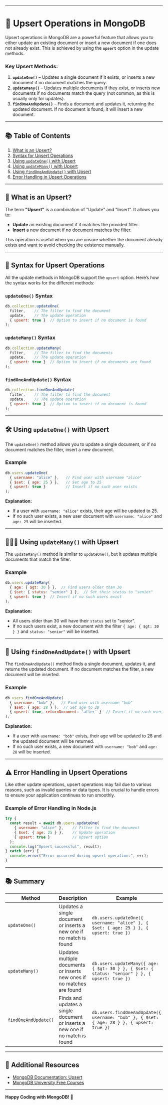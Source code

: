 
---

# 📝 **Upsert Operations in MongoDB**

Upsert operations in MongoDB are a powerful feature that allows you to either update an existing document or insert a new document if one does not already exist. This is achieved by using the **`upsert`** option in the update methods.

### **Key Upsert Methods:**
1. **`updateOne()`** – Updates a single document if it exists, or inserts a new document if no document matches the query.
2. **`updateMany()`** – Updates multiple documents if they exist, or inserts new documents if no documents match the query (not common, as this is usually only for updates).
3. **`findOneAndUpdate()`** – Finds a document and updates it, returning the updated document. If no document is found, it will insert a new document.

---

## 📚 **Table of Contents**

1. [What is an Upsert?](#what-is-an-upsert)
2. [Syntax for Upsert Operations](#syntax-for-upsert-operations)
3. [Using `updateOne()` with Upsert](#using-updateone-with-upsert)
4. [Using `updateMany()` with Upsert](#using-updatemany-with-upsert)
5. [Using `findOneAndUpdate()` with Upsert](#using-findoneandupdate-with-upsert)
6. [Error Handling in Upsert Operations](#error-handling-in-upsert-operations)

---

## 🚀 **What is an Upsert?**

The term **"Upsert"** is a combination of "Update" and "Insert". It allows you to:
- **Update** an existing document if it matches the provided filter.
- **Insert** a new document if no document matches the filter.

This operation is useful when you are unsure whether the document already exists and want to avoid checking the existence manually.

---

## 📝 **Syntax for Upsert Operations**

All the update methods in MongoDB support the `upsert` option. Here’s how the syntax works for the different methods:

### `updateOne()` Syntax

```javascript
db.collection.updateOne(
  filter,    // The filter to find the document
  update,    // The update operation
  { upsert: true }  // Option to insert if no document is found
);
```

### `updateMany()` Syntax

```javascript
db.collection.updateMany(
  filter,    // The filter to find the documents
  update,    // The update operation
  { upsert: true }  // Option to insert if no documents are found
);
```

### `findOneAndUpdate()` Syntax

```javascript
db.collection.findOneAndUpdate(
  filter,    // The filter to find the document
  update,    // The update operation
  { upsert: true }  // Option to insert if no document is found
);
```

---

## 🛠️ **Using `updateOne()` with Upsert**

The `updateOne()` method allows you to update a single document, or if no document matches the filter, insert a new document.

### **Example**

```javascript
db.users.updateOne(
  { username: "alice" },   // Find user with username "alice"
  { $set: { age: 25 } },   // Set age to 25
  { upsert: true }         // Insert if no such user exists
);
```

**Explanation:**
- If a user with `username: "alice"` exists, their age will be updated to 25.
- If no such user exists, a new user document with `username: "alice"` and `age: 25` will be inserted.

---

## 🧑‍🤝‍🧑 **Using `updateMany()` with Upsert**

The `updateMany()` method is similar to `updateOne()`, but it updates multiple documents that match the filter.

### **Example**

```javascript
db.users.updateMany(
  { age: { $gt: 30 } },  // Find users older than 30
  { $set: { status: "senior" } },  // Set their status to "senior"
  { upsert: true }  // Insert if no such users exist
);
```

**Explanation:**
- All users older than 30 will have their `status` set to "senior".
- If no such users exist, a new document with the filter `{ age: { $gt: 30 } }` and `status: "senior"` will be inserted.

---

## 🔄 **Using `findOneAndUpdate()` with Upsert**

The `findOneAndUpdate()` method finds a single document, updates it, and returns the updated document. If no document matches the filter, a new document will be inserted.

### **Example**

```javascript
db.users.findOneAndUpdate(
  { username: "bob" },   // Find user with username "bob"
  { $set: { age: 28 } },  // Set age to 28
  { upsert: true, returnDocument: 'after' }  // Insert if no such user exists and return the updated document
);
```

**Explanation:**
- If a user with `username: "bob"` exists, their age will be updated to 28 and the updated document will be returned.
- If no such user exists, a new document with `username: "bob"` and `age: 28` will be inserted.

---

## ⚠️ **Error Handling in Upsert Operations**

Like other update operations, upsert operations may fail due to various reasons, such as invalid queries or data types. It is crucial to handle errors to ensure your application continues to run smoothly.

### **Example of Error Handling in Node.js**

```javascript
try {
  const result = await db.users.updateOne(
    { username: "alice" },    // Filter to find the document
    { $set: { age: 25 } },    // Update operation
    { upsert: true }          // Upsert option
  );
  console.log("Upsert successful", result);
} catch (err) {
  console.error("Error occurred during upsert operation:", err);
}
```

---

## 📚 **Summary**

| Method                      | Description                                                                 | Example                                                       |
|-----------------------------|-----------------------------------------------------------------------------|---------------------------------------------------------------|
| `updateOne()`               | Updates a single document or inserts a new one if no match is found         | `db.users.updateOne({ username: "alice" }, { $set: { age: 25 } }, { upsert: true })` |
| `updateMany()`              | Updates multiple documents or inserts new ones if no matches are found      | `db.users.updateMany({ age: { $gt: 30 } }, { $set: { status: "senior" } }, { upsert: true })` |
| `findOneAndUpdate()`        | Finds and updates a single document or inserts a new one if no match is found | `db.users.findOneAndUpdate({ username: "bob" }, { $set: { age: 28 } }, { upsert: true })` |

---

## 📖 **Additional Resources**

- [MongoDB Documentation: Upsert](https://www.mongodb.com/docs/manual/reference/method/db.collection.update/#upsert)
- [MongoDB University Free Courses](https://university.mongodb.com/)

---

**Happy Coding with MongoDB! 🚀**